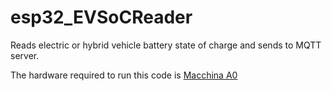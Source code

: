 # esp32_EVSoCReader
Reads electric or hybrid vehicle battery state of charge and sends to MQTT server.

The hardware required to run this code is [Macchina A0](https://www.macchina.cc/catalog/a0-boards/a0-under-dash)
